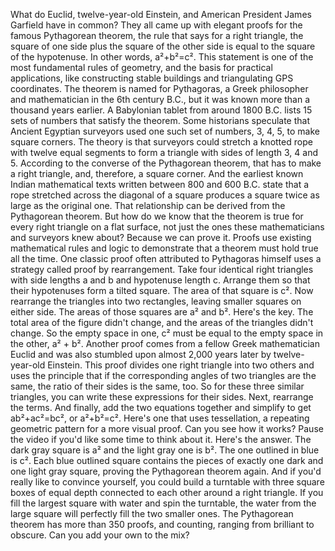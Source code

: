 What do Euclid, twelve-year-old Einstein, and American President James Garfield have in common? They all came up with elegant proofs for the famous Pythagorean theorem, the rule that says for a right triangle, the square of one side plus the square of the other side is equal to the square of the hypotenuse. In other words, a²+b²=c². This statement is one of the most fundamental rules of geometry, and the basis for practical applications, like constructing stable buildings and triangulating GPS coordinates. The theorem is named for Pythagoras, a Greek philosopher and mathematician in the 6th century B.C., but it was known more than a thousand years earlier. A Babylonian tablet from around 1800 B.C. lists 15 sets of numbers that satisfy the theorem. Some historians speculate  that Ancient Egyptian surveyors used one such set of numbers, 3, 4, 5, to make square corners. The theory is that surveyors could stretch a knotted rope with twelve equal segments to form a triangle with sides of length 3, 4 and 5. According to the converse of the Pythagorean theorem, that has to make a right triangle, and, therefore, a square corner. And the earliest known  Indian mathematical texts written between 800 and 600 B.C. state that a rope stretched across the diagonal of a square produces a square twice as large as the original one. That relationship can be derived from the Pythagorean theorem. But how do we know  that the theorem is true for every right triangle  on a flat surface, not just the ones these mathematicians and surveyors knew about? Because we can prove it. Proofs use existing mathematical rules and logic to demonstrate that a theorem must hold true all the time. One classic proof often attributed to Pythagoras himself uses a strategy called  proof by rearrangement. Take four identical right triangles with side lengths a and b and hypotenuse length c. Arrange them so that their hypotenuses form a tilted square. The area of that square is c². Now rearrange the triangles into two rectangles, leaving smaller squares on either side. The areas of those squares are a² and b². Here's the key. The total area of  the figure didn't change, and the areas of the triangles didn't change. So the empty space in one, c² must be equal to  the empty space in the other, a² + b². Another proof comes from a fellow Greek mathematician Euclid and was also stumbled upon almost 2,000 years later by twelve-year-old Einstein. This proof divides one right triangle into two others and uses the principle that if the corresponding angles of two triangles are the same, the ratio of their sides is the same, too. So for these three similar triangles, you can write these expressions for their sides. Next, rearrange the terms. And finally, add the two equations together and simplify to get ab²+ac²=bc², or a²+b²=c². Here's one that uses tessellation, a repeating geometric pattern for a more visual proof. Can you see how it works? Pause the video if you'd like some time to think about it. Here's the answer. The dark gray square is a² and the light gray one is b². The one outlined in blue is c². Each blue outlined square contains the pieces of exactly one dark and one light gray square, proving the Pythagorean theorem again. And if you'd really like  to convince yourself, you could build a turntable with three square boxes of equal depth connected to each other  around a right triangle. If you fill the largest square with water and spin the turntable, the water from the large square will perfectly fill the two smaller ones. The Pythagorean theorem has more than 350 proofs, and counting, ranging from brilliant to obscure. Can you add your own to the mix? 